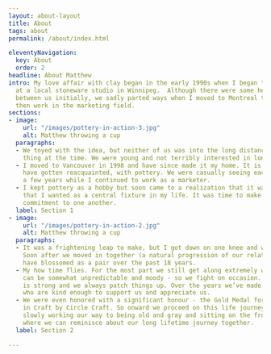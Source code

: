 ```yaml
---
layout: about-layout
title: About
tags: about
permalink: /about/index.html

eleventyNavigation:
  key: About
  order: 2
headline: About Matthew
intro: My love affair with clay began in the early 1990s when I began taking lessons
  at a local stoneware studio in Winnipeg.  Although there were some heavy duty sparks
  between us initially, we sadly parted ways when I moved to Montreal to study and
  then work in the marketing field.
sections:
- image:
    url: "/images/pottery-in-action-3.jpg"
    alt: Matthew throwing a cup
  paragraphs:
  - We toyed with the idea, but neither of us was into the long distance relationship
    thing at the time. We were young and not terribly interested in long-term commitments.
  - I moved to Vancouver in 1998 and have since made it my home. It is here that I
    have gotten reacquainted, with pottery. We were casually seeing each other for
    a few years while I continued to work as a marketer.
  - I kept pottery as a hobby but soon came to a realization that it was a passion
    that I wanted as a central fixture in my life. It was time to make a lifetime
    commitment to one another.
  label: Section 1
- image:
    url: "/images/pottery-in-action-2.jpg"
    alt: Matthew throwing a cup
  paragraphs:
  - It was a frightening leap to make, but I got down on one knee and we got engaged.
    Soon after we moved in together (a natural progression of our relationship), and
    have blossomed as a pair over the past 18 years.
  - My how time flies. For the most part we still get along extremely well - but pottery
    can be somewhat unpredictable and moody - so we fight on occasion. But our foundation
    is strong and we always patch things up. Over the years we’ve made so many friends
    who are kind enough to support us and appreciate us.
  - We were even honored with a significant honour - the Gold Medal for Excellence
    in Craft by Circle Craft. So onward we proceed on this life journey together -
    slowly working our way to being old and gray and sitting on the front porch swing
    where we can reminisce about our long lifetime journey together.
  label: Section 2

---
```

